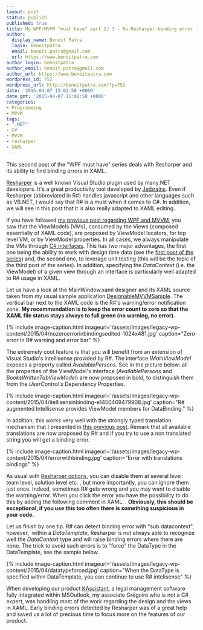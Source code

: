 ```yaml
---
layout: post
status: publish
published: true
title: My WPF/MVVM "must have" part 2/ 3 - No Resharper binding error in XAML code
author:
  display_name: Benoit Patra
  login: benoitpatra
  email: benoit.patra@gmail.com
  url: https://www.benoitpatra.com
author_login: benoitpatra
author_email: benoit.patra@gmail.com
author_url: https://www.benoitpatra.com
wordpress_id: 752
wordpress_url: http://benoitpatra.com/?p=752
date: '2015-04-07 13:02:58 +0000'
date_gmt: '2015-04-07 11:02:58 +0000'
categories:
- Programming
- MVVM
tags:
- ".NET"
- C#
- MVVM
- resharper
- XAML
---
```

This second post of&nbsp;the "WPF must have" series deals with Resharper and its ability to find binding errors in XAML.

<a title="Resharper" href="https://www.jetbrains.com/resharper/">Resharper</a> is a well known Visual Studio plugin used by many.NET developers. It's a great productivity tool developed by <a title="Jetbrains" href="http://jetbrains.com">Jetbrains</a>. Even if Resharper (abbreviated in R#) handles javascript and other languages such as VB.NET, I would say that R# is&nbsp;a must when it comes to C#. In addition, we will see in this post that it is also really adapted&nbsp;to XAML editing.

If you have followed <a title="My WPF/MVVM &ldquo;must have&rdquo; part 1/ 3 &ndash; working with design time data" href="/2015/01/18/my-wpfmvvm-must-have-part-1-3-working-with-design-time-data/">my previous post regarding WPF and MVVM</a>, you saw&nbsp;that the ViewModels (VMs), consumed by the Views (composed essentially of XAML code), are proposed by ViewModel locators, for top level VM, or by ViewModel properties. In all cases, we always manipulate the VMs through&nbsp;<a href="https://msdn.microsoft.com/en-us/library/ms173156.aspx">C# interfaces</a>. This has two major&nbsp;advantages, the first one being the ability to work with&nbsp;design time data (see the <a title="My WPF/MVVM &ldquo;must have&rdquo; part 1/ 3 &ndash; working with design time data" href="/2015/01/18/my-wpfmvvm-must-have-part-1-3-working-with-design-time-data/">first post of the series</a>) and, the second one, to leverage unit testing (this will be the topic of the third post of the series). In addition, specifying the <em>DataContext</em> (i.e. the ViewModel) of a given view through an interface is particularly well adapted to&nbsp;R#&nbsp;usage in XAML.

Let us have a look at the MainWindow.xaml designer and its XAML source taken from my usual sample application <a title="DesignableMVVMSample" href="https://github.com/bpatra/DesignableMVVMSample">DesignableMVVMSample</a>. The vertical bar next to the XAML code is the R#'s warning/error notification zone. <strong>My recommendation is to keep the error count to zero so that the XAML file status stays always to full green (no warning, no error).</strong>

{% include image-caption.html imageurl='/assets/images/legacy-wp-content/2015/04/nozeroerrorinbindingsedited-1024x481.jpg' caption="Zero error in R# warning and error bar" %}

The extremely cool feature is that you will benefit from an extension of Visual Studio's&nbsp;intellisense provided by R#. The interface <em>IMainViewModel</em> exposes a property called <em>AvailablePersons</em>. See in the picture below: all the properties of the ViewModel's interface (<em>AvailablePersons</em> and <em>BooksWrittenTabViewModel</em>) are now proposed in bold, to distinguish them from the <em>UserControl's</em> Dependency Properties.

{% include image-caption.html imageurl='/assets/images/legacy-wp-content/2015/04/itellisensinbinding-e1450469479908.jpg'  caption="R# augmented Intellisense provides ViewModel members for DataBinding." %}

In addition, this works very well&nbsp;with the strongly typed translation mechanism that I presented in <a title="String localization for XAML and C# using dynamically implemented interface" href="/2014/11/30/string-localization-for-xaml-and-c-using-dynamically-implemented-interface/">this previous post</a>. Remark&nbsp;that all available translations are now proposed by R# and if you try to use a non translated string you will get a binding error.

{% include image-caption.html imageurl='/assets/images/legacy-wp-content/2015/04/errorwithbinding.jpg'  caption="Error with translations bindings" %}

As usual with <a href="https://www.jetbrains.com/resharper/webhelp80/Configuring_ReSharper__Sharing_Configuration_Options.html">Resharper options</a>, you can disable them at several level: team level, solution level etc. , but more importantly, you can ignore them just once. Indeed, sometimes R# gets wrong and you may want to disable the warning/error. When you click the error you have the&nbsp;possibility to do this&nbsp;by adding the following comment in XAML.&nbsp;<em><!-- ReSharper disable once Xaml.BindingWithContextNotResolved -->. </em><strong>Obviously, this should be exceptional, if you use this too often there is something suspicious in your code.</strong>

Let us finish by one tip. R# can&nbsp;detect binding error with "sub datacontext", however, &nbsp;within a <em>DataTemplate</em>, Resharper is not always able to recognize well the <em>DataContext</em> type and will raise binding errors where there are none. The trick to avoid such errors is to "force" the DataType in the DataTemplate, see the sample below.

{% include image-caption.html imageurl='/assets/images/legacy-wp-content/2015/04/datatypeforced.jpg'  caption="When the DataType is specified within DataTemplate, you can continue to use R# intelisense" %}

When&nbsp;developing our product <a title="KAssistant" href="http://kassistant.com">KAssistant</a>, a legal management software fully integrated within MSOutlook, my associate Gr&eacute;goire who is not a C# expert, was handling most of the work regarding the design and the views in XAML. Early binding errors detected by Resharper was of a great help and saved us a lot of precious time to focus more on the features of our product.

